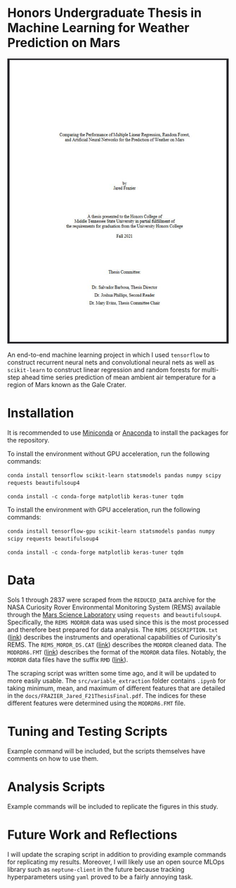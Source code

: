 # Honors Undergraduate Thesis in Machine Learning for Weather Prediction on Mars

![](figures/thesis_front_page.JPG)

An end-to-end machine learning project in which I used `tensorflow` to construct recurrent neural nets and convolutional neural nets as well as `scikit-learn` to construct linear regression and random forests for multi-step ahead time series prediction of mean ambient air temperature for a region of Mars known as the Gale Crater.

# Installation

It is recommended to use [Miniconda](https://docs.conda.io/projects/conda/en/latest/glossary.html#miniconda-glossary) or [Anaconda](https://docs.conda.io/projects/conda/en/latest/glossary.html#anaconda-glossary) to install the packages for the repository.

To install the environment without GPU acceleration, run the following commands:

`conda install tensorflow scikit-learn statsmodels pandas numpy scipy requests beautifulsoup4 `

`conda install -c conda-forge matplotlib keras-tuner tqdm`

To install the environment with GPU acceleration, run the following commands:

`conda install tensorflow-gpu scikit-learn statsmodels pandas numpy scipy requests beautifulsoup4 `

`conda install -c conda-forge matplotlib keras-tuner tqdm`

# Data

Sols 1 through 2837 were scraped from the `REDUCED_DATA` archive for the NASA Curiosity Rover Environmental Monitoring System (REMS) available through the [Mars Science Laboratory](https://pds-atmospheres.nmsu.edu/data_and_services/atmospheres_data/MARS/curiosity/rems.html) using `requests `and `beautifulsoup4`. Specifically, the `REMS MODRDR` data was used since this is the most processed and therefore best prepared for data analysis. The `REMS_DESCRIPTION.txt` ([link](https://atmos.nmsu.edu/PDS/data/mslrem_1001/CATALOG/REMS_INST.CAT)) describes the instruments and operational capabilities of Curiosity's REMS. The `REMS_MORDR_DS.CAT` ([link](https://atmos.nmsu.edu/PDS/data/mslrem_1001/CATALOG/REMS_MODRDR_DS.CAT)) describes the `MODRDR` cleaned data. The `MODRDR6.FMT` ([link](https://atmos.nmsu.edu/PDS/data/mslrem_1001/LABEL/MODRDR6.FMT)) describes the format of the `MODRDR` data files. Notably, the `MODRDR` data files have the suffix `RMD` ([link](https://atmos.nmsu.edu/PDS/data/mslrem_1001/DATA/SOL_00001_00089/SOL00001/RME_397535244RMD00010000000_______P9.LBL)).

The scraping script was written some time ago, and it will be updated to more easily usable. The `src/variable_extraction` folder contains `.ipynb` for taking minimum, mean, and maximum of different features that are detailed in the `docs/FRAZIER_Jared_F21ThesisFinal.pdf`. The indices for these different features were determined using the `MODRDR6.FMT` file.

# Tuning and Testing Scripts

Example command will be included, but the scripts themselves have comments on how to use them.

# Analysis Scripts

Example commands will be included to replicate the figures in this study.

# Future Work and Reflections

I will update the scraping script in addition to providing example commands for replicating my results. Moreover, I will likely use an open source MLOps library such as `neptune-client` in the future because tracking hyperparameters using `yaml` proved to be a fairly annoying task.
